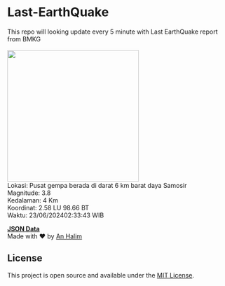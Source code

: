 # Last-EarthQuake
This repo will looking update every 5 minute with Last EarthQuake report from BMKG
<br>
<br>
<img src="https://static.bmkg.go.id/20240623023343.mmi.jpg" width="300"/>
<br>
Lokasi: Pusat gempa berada di darat 6 km barat daya Samosir <br>
Magnitude: 3.8 <br>
Kedalaman: 4 Km <br>
Koordinat: 2.58 LU 98.66 BT <br>
Waktu: 23/06/202402:33:43 WIB <br>

<a href="./data/data.json">**JSON Data**</a>
<br>
Made with ❤️ by <a href="https://github.com/an-halim">An Halim</a>
## License

This project is open source and available under the [MIT License](LICENSE).
